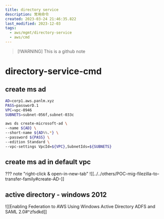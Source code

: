 ```yaml
---
title: directory service
description: 常用命令
created: 2023-03-24 21:46:35.822
last_modified: 2023-12-03
tags:
  - aws/mgmt/directory-service
  - aws/cmd
---
```

> [!WARNING] This is a github note

# directory-service-cmd

## create ms ad

```sh
AD=corp1.aws.panlm.xyz
PASS=passworD.1
VPC=vpc-0946
SUBNETS=subnet-056f,subnet-033c

aws ds create-microsoft-ad \
--name ${AD} \
--short-name ${AD%%.*} \
--password ${PASS} \
--edition Standard \
--vpc-settings VpcId=${VPC},SubnetIds=${SUBNETS}

```

## create ms ad in default vpc

??? note "right-click & open-in-new-tab"
    ![[../../others/POC-mig-filezilla-to-transfer-family#create-AD-]]


## active directory - windows 2012

![[Enabling Federation to AWS Using Windows Active Directory ADFS and SAML 2.0#^zfsdkd]]



